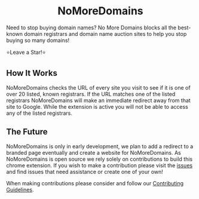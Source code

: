 <h1 align="center">NoMoreDomains</h1>
Need to stop buying domain names? No More Domains blocks all the best-known domain registrars and domain name auction sites to help you stop buying so many domains!

⭐Leave a Star!⭐

## How It Works

NoMoreDomains checks the URL of every site you visit to see if it is one of over 20 listed, known registrars. If the URL matches one of the listed registrars NoMoreDomains will make an immediate redirect away from that site to Google. While the extension is active you will not be able to access any of the listed registrars.

## The Future

NoMoreDomains is only in early development, we plan to add a redirect to a branded page eventually and create a website for NoMoreDomains. As NoMoreDomains is open source we rely solely on contributions to build this chrome extension. If you wish to make a contribution please visit the [issues](https://github.com/immattdavison/NoMoreDomains/issues) and find issues that need assistance or create one of your own!

When making contributions please consider and follow our [Contributing Guidelines](https://github.com/immattdavison/NoMoreDomains/blob/master/contributing.md).
